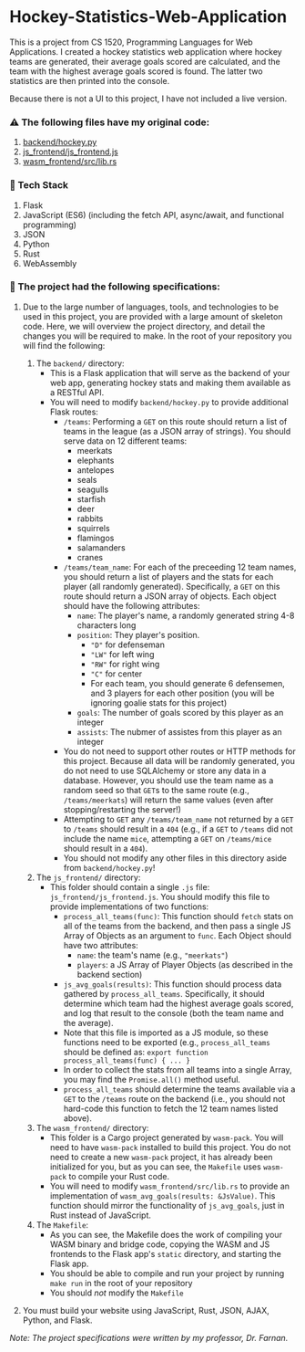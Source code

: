 # Hockey-Statistics-Web-Application

This is a project from CS 1520, Programming Languages for Web Applications. I created a hockey statistics web application where hockey teams are generated, their average goals scored are calculated, and the team with the highest average goals scored is found. The latter two statistics are then printed into the console. 

Because there is not a UI to this project, I have not included a live version. 

### :warning: The following files have my original code:
1. [backend/hockey.py](https://github.com/val-l-hosler/Hockey-Statistics-Web-Application/blob/main/backend/hockey.py)
2. [js_frontend/js_frontend.js](https://github.com/val-l-hosler/Hockey-Statistics-Web-Application/blob/main/js_frontend/js_frontend.js)
3. [wasm_frontend/src/lib.rs](https://github.com/val-l-hosler/Hockey-Statistics-Web-Application/blob/main/wasm_frontend/src/lib.rs)

### 🧰 Tech Stack 
1. Flask
2. JavaScript (ES6) (including the fetch API, async/await, and functional programming)
3. JSON
4. Python
5. Rust
6. WebAssembly

### :memo: The project had the following specifications:

1. Due to the large number of languages, tools, and technologies to be used in
	this project, you are provided with a large amount of skeleton code. Here,
	we will overview the project directory, and detail the changes you will 
	be required to make. In the root of your repository you will find the
	following:
	
	1. The `backend/` directory:
		* This is a Flask application that will serve as the backend of your
			web app, generating hockey stats and making them available as a
			RESTful API.
		* You will need to modify `backend/hockey.py` to provide additional
			Flask routes:
			* `/teams`: Performing a `GET` on this route should return a
				list of teams in the league (as a JSON array of strings).
				You should serve data on 12 different teams:
				* meerkats
				* elephants
				* antelopes
				* seals
				* seagulls
				* starfish
				* deer
				* rabbits
				* squirrels
				* flamingos
				* salamanders
				* cranes
			* `/teams/team_name`: For each of the preceeding 12 team
				names, you should return a list of players and the stats
				for each player (all randomly generated). Specifically, a
				`GET` on this route should return a JSON array of objects.
				Each object should have the following attributes:
				* `name`: The player's name, a randomly generated string 4-8 characters long
				* `position`: They player's position.
					* `"D"` for defenseman
					* `"LW"` for left wing
					* `"RW"` for right wing
					* `"C"` for center 
					* For each team, you should generate 6 defensemen, and 3
						players for each other position (you will be ignoring
						goalie stats for this project)
				* `goals`: The number of goals scored by this player as an integer
				* `assists`: The nubmer of assistes from this player as an integer
			* You do not need to support other routes or HTTP methods for
				this project. Because all data will be randomly generated,
				you do not need to use SQLAlchemy or store any data in a
				database. However, you should use the team name as a random
				seed so that `GET`s to the same route (e.g.,
				`/teams/meerkats`) will return the same values (even after
				stopping/restarting the server!)
			* Attempting to `GET` any `/teams/team_name` not returned by
				a `GET` to `/teams` should result in a `404` (e.g., if a
				`GET` to `/teams` did not include the name `mice`, 
				attempting a `GET` on `/teams/mice` should result in a
				`404`).
			* You should not modify any other files in this directory aside
				from `backend/hockey.py`!
	1. The `js_frontend/` directory:
		* This folder should contain a single `.js` file: 
			`js_frontend/js_frontend.js`. You should modify this file to provide
			implementations of two functions:
			* `process_all_teams(func)`: This function should `fetch` stats
				on all of the teams from the backend, and then pass a
				single JS Array of Objects as an argument to `func`. Each
				Object should have two attributes:
				* `name`: the team's name (e.g., `"meerkats"`)
				* `players`: a JS Array of Player Objects (as described
					in the backend section)
			* `js_avg_goals(results)`: This function should process data
				gathered by `process_all_teams`. Specifically, it should 
				determine which team had the highest average goals scored,
				and log that result to the console (both the team name and
				the average).
			* Note that this file is imported as a JS module, so these
				functions need to be exported (e.g., `process_all_teams`
				should be defined as: `export function process_all_teams(func) { ... }`
			* In order to collect the stats from all teams into a single
				Array, you may find the `Promise.all()` method useful.
			* `process_all_teams` should determine the teams available via
				a `GET` to the `/teams` route on the backend (i.e., you 
				should not hard-code this function to fetch the 12 team
				names listed above).
	1. The `wasm_frontend/` directory:
		* This folder is a Cargo project generated by `wasm-pack`. You will
			need to have `wasm-pack` installed to build this project. You do
			not need to create a new `wasm-pack` project, it has already
			been initialized for you, but as you can see, the `Makefile` uses
			`wasm-pack` to compile your Rust code.
		* You will need to modify `wasm_frontend/src/lib.rs` to provide an 
			implementation of `wasm_avg_goals(results: &JsValue)`. This
			function should mirror the functionality of `js_avg_goals`, just
			in Rust instead of JavaScript.
	1. The `Makefile`:
		* As you can see, the Makefile does the work of compiling your WASM
			binary and bridge code, copying the WASM and JS frontends to the
			Flask app's `static` directory, and starting the Flask app.
		* You should be able to compile and run your project by running 
			`make run` in the root of your repository
		* You should *not* modify the `Makefile`

1. You must build your website using JavaScript, Rust, JSON, AJAX, Python, and
	Flask.

<em>Note: The project specifications were written by my professor, Dr. Farnan.</em>
